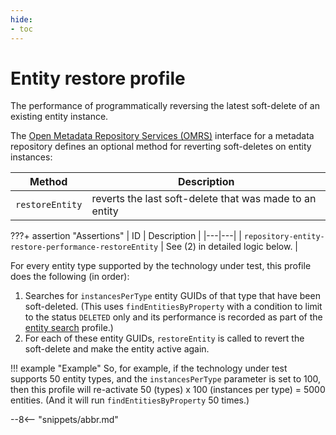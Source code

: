 ```yaml
---
hide:
- toc
---
```


<!-- SPDX-License-Identifier: CC-BY-4.0 -->
<!-- Copyright Contributors to the Egeria project. -->

# Entity restore profile

The performance of programmatically reversing the latest soft-delete of an existing entity instance.

The [Open Metadata Repository Services (OMRS)](/egeria-docs/services/omrs) interface for a metadata
repository defines an optional method for reverting soft-deletes on entity instances:

| Method | Description |
|---|---|
| `restoreEntity` | reverts the last soft-delete that was made to an entity |

???+ assertion "Assertions"
    | ID | Description |
    |---|---|
    | `repository-entity-restore-performance-restoreEntity` | See (2) in detailed logic below. |

For every entity type supported by the technology under test, this profile does the following (in order):

1. Searches for `instancesPerType` entity GUIDs of that type that have been soft-deleted. (This uses `findEntitiesByProperty`
   with a condition to limit to the status `DELETED` only and its performance is recorded as part of the [entity search](entity-search.md)
   profile.)
1. For each of these entity GUIDs, `restoreEntity` is called to revert the soft-delete and make the entity active again.

!!! example "Example"
    So, for example, if the technology under test supports 50 entity types, and the `instancesPerType` parameter is
    set to 100, then this profile will re-activate 50 (types) x 100 (instances per type) = 5000
    entities. (And it will run `findEntitiesByProperty` 50 times.)

--8<-- "snippets/abbr.md"
